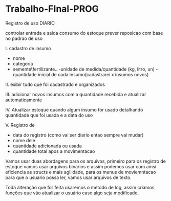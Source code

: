 # Trabalho-FInal-PROG

Registro de uso DIARIO

controlar entrada e saida
consumo do estoque
prever reposicao com base no padrao de uso


I. cadastro de insumo
- nome
- categoria
 - semente\fertilizante..
-unidade de medida/quantidade (kg, litro, un)
-quantidade inicial de cada insumo(cadastrarei x insumos novos)

II. exibir tudo que foi cadastrado e organizados

III. adicionar novos insumos com a quantidade recebida e atualizar automaticamente

IV. Atualizar estoque quando algum insumo for usado detalhando quantidade que foi usada e a data do uso

V. Registro de
- data do registro (como vai ser diario entao sempre vai mudar)
- nome dele
- quantidade adicionada ou usada
- quantidade total apos a movimentacao


Vamos usar duas abordagens para os arquivos, primeiro para os registro de estoque vamos usar arquivos binarios e assim podemos usar com amsi eficiencia as structs e mais agilidade, para os menus de moviemntacao para que o usuario possa ler, vamos usar arquivos de texto.

Toda alteração que for feita usaremos o metodo de log, assim criamos funções que vão atualizar o usuário caso algo seja modificado.


